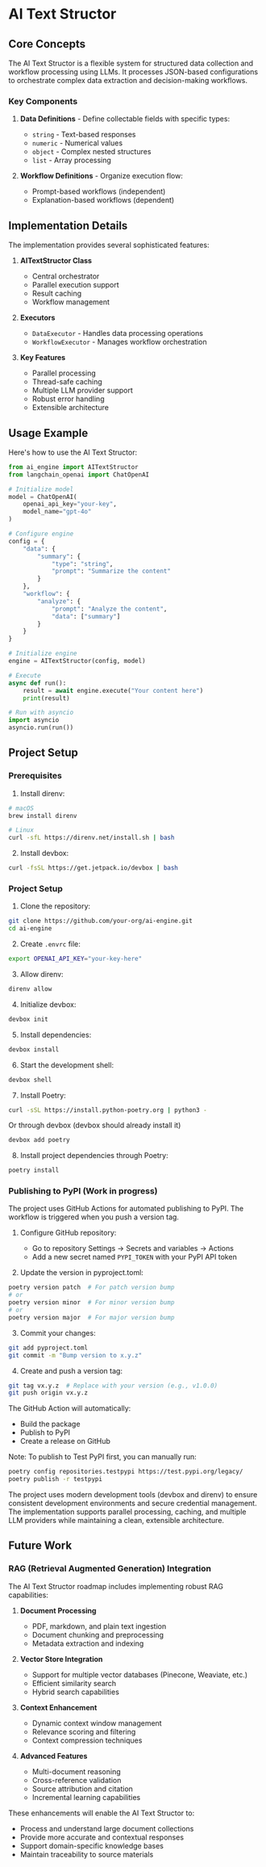 # AI Text Structor

## Core Concepts
The AI Text Structor is a flexible system for structured data collection and workflow processing using LLMs. It processes JSON-based configurations to orchestrate complex data extraction and decision-making workflows.

### Key Components
1. **Data Definitions** - Define collectable fields with specific types:
   - `string` - Text-based responses
   - `numeric` - Numerical values
   - `object` - Complex nested structures
   - `list` - Array processing

2. **Workflow Definitions** - Organize execution flow:
   - Prompt-based workflows (independent)
   - Explanation-based workflows (dependent)

## Implementation Details
The implementation provides several sophisticated features:

1. **AITextStructor Class**
   - Central orchestrator
   - Parallel execution support
   - Result caching
   - Workflow management

2. **Executors**
   - `DataExecutor` - Handles data processing operations
   - `WorkflowExecutor` - Manages workflow orchestration

3. **Key Features**
   - Parallel processing
   - Thread-safe caching
   - Multiple LLM provider support
   - Robust error handling
   - Extensible architecture

## Usage Example

Here's how to use the AI Text Structor:

```python
from ai_engine import AITextStructor
from langchain_openai import ChatOpenAI

# Initialize model
model = ChatOpenAI(
    openai_api_key="your-key",
    model_name="gpt-4o"
)

# Configure engine
config = {
    "data": {
        "summary": {
            "type": "string",
            "prompt": "Summarize the content"
        }
    },
    "workflow": {
        "analyze": {
            "prompt": "Analyze the content",
            "data": ["summary"]
        }
    }
}

# Initialize engine
engine = AITextStructor(config, model)

# Execute
async def run():
    result = await engine.execute("Your content here")
    print(result)

# Run with asyncio
import asyncio
asyncio.run(run())
```


## Project Setup

### Prerequisites
1. Install direnv:
```bash
# macOS
brew install direnv

# Linux
curl -sfL https://direnv.net/install.sh | bash
```

2. Install devbox:
```bash
curl -fsSL https://get.jetpack.io/devbox | bash
```

### Project Setup
1. Clone the repository:
```bash
git clone https://github.com/your-org/ai-engine.git
cd ai-engine
```

2. Create `.envrc` file:
```bash
export OPENAI_API_KEY="your-key-here"
```

3. Allow direnv:
```bash
direnv allow
```

4. Initialize devbox:
```bash
devbox init
```

5. Install dependencies:
```bash
devbox install
```

6. Start the development shell:
```bash
devbox shell
```

7. Install Poetry:
```bash
curl -sSL https://install.python-poetry.org | python3 -
```
Or through devbox (devbox should already install it)
```bash
devbox add poetry
```

8. Install project dependencies through Poetry:
```bash
poetry install
```

### Publishing to PyPI (Work in progress)

The project uses GitHub Actions for automated publishing to PyPI. The workflow is triggered when you push a version tag.

1. Configure GitHub repository:
   - Go to repository Settings → Secrets and variables → Actions
   - Add a new secret named `PYPI_TOKEN` with your PyPI API token

2. Update the version in pyproject.toml:
```bash
poetry version patch  # For patch version bump
# or
poetry version minor  # For minor version bump
# or
poetry version major  # For major version bump
```

3. Commit your changes:
```bash
git add pyproject.toml
git commit -m "Bump version to x.y.z"
```

4. Create and push a version tag:
```bash
git tag vx.y.z  # Replace with your version (e.g., v1.0.0)
git push origin vx.y.z
```

The GitHub Action will automatically:
- Build the package
- Publish to PyPI
- Create a release on GitHub

Note: To publish to Test PyPI first, you can manually run:
```bash
poetry config repositories.testpypi https://test.pypi.org/legacy/
poetry publish -r testpypi
```


The project uses modern development tools (devbox and direnv) to ensure consistent development environments and secure credential management. The implementation supports parallel processing, caching, and multiple LLM providers while maintaining a clean, extensible architecture.

## Future Work

### RAG (Retrieval Augmented Generation) Integration
The AI Text Structor roadmap includes implementing robust RAG capabilities:

1. **Document Processing**
   - PDF, markdown, and plain text ingestion
   - Document chunking and preprocessing
   - Metadata extraction and indexing

2. **Vector Store Integration**
   - Support for multiple vector databases (Pinecone, Weaviate, etc.)
   - Efficient similarity search
   - Hybrid search capabilities

3. **Context Enhancement**
   - Dynamic context window management
   - Relevance scoring and filtering
   - Context compression techniques

4. **Advanced Features**
   - Multi-document reasoning
   - Cross-reference validation
   - Source attribution and citation
   - Incremental learning capabilities

These enhancements will enable the AI Text Structor to:
- Process and understand large document collections
- Provide more accurate and contextual responses
- Support domain-specific knowledge bases
- Maintain traceability to source materials